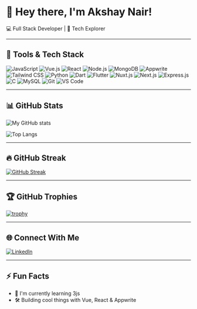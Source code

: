 # 👋 Hey there, I'm Akshay Nair!

💻 Full Stack Developer | 🚀 Tech Explorer

---

## 🧰 Tools & Tech Stack

![JavaScript](https://img.shields.io/badge/-JavaScript-F7DF1E?logo=javascript&logoColor=black&style=for-the-badge)
![Vue.js](https://img.shields.io/badge/-Vue.js-4FC08D?logo=vue.js&logoColor=white&style=for-the-badge)
![React](https://img.shields.io/badge/-React-61DAFB?logo=react&logoColor=white&style=for-the-badge)
![Node.js](https://img.shields.io/badge/-Node.js-339933?logo=node.js&logoColor=white&style=for-the-badge)
![MongoDB](https://img.shields.io/badge/-MongoDB-47A248?logo=mongodb&logoColor=white&style=for-the-badge)
![Appwrite](https://img.shields.io/badge/-Appwrite-F02E65?logo=appwrite&logoColor=white&style=for-the-badge)
![Tailwind CSS](https://img.shields.io/badge/-TailwindCSS-38B2AC?logo=tailwind-css&logoColor=white&style=for-the-badge)
![Python](https://img.shields.io/badge/-Python-3776AB?logo=python&logoColor=white&style=for-the-badge)
![Dart](https://img.shields.io/badge/-Dart-0175C2?logo=dart&logoColor=white&style=for-the-badge)
![Flutter](https://img.shields.io/badge/-Flutter-02569B?logo=flutter&logoColor=white&style=for-the-badge)
![Nuxt.js](https://img.shields.io/badge/-Nuxt.js-00DC82?logo=nuxt.js&logoColor=white&style=for-the-badge)
![Next.js](https://img.shields.io/badge/-Next.js-000000?logo=next.js&logoColor=white&style=for-the-badge)
![Express.js](https://img.shields.io/badge/-Express.js-000000?logo=express&logoColor=white&style=for-the-badge)
![C](https://img.shields.io/badge/-C-A8B9CC?logo=c&logoColor=white&style=for-the-badge)
![MySQL](https://img.shields.io/badge/-MySQL-4479A1?logo=mysql&logoColor=white&style=for-the-badge)
![Git](https://img.shields.io/badge/-Git-F05032?logo=git&logoColor=white&style=for-the-badge)
![VS Code](https://img.shields.io/badge/-VSCode-007ACC?logo=visual-studio-code&logoColor=white&style=for-the-badge)

---

## 📊 GitHub Stats

![My GitHub stats](https://github-readme-stats.vercel.app/api?username=Akshay-Nair2005&show_icons=true&theme=radical)

![Top Langs](https://github-readme-stats.vercel.app/api/top-langs/?username=Akshay-Nair2005&layout=compact&theme=radical)


---

## 🔥 GitHub Streak

[![GitHub Streak](https://streak-stats.demolab.com/?user=Akshay-Nair2005&theme=dracula)](https://git.io/streak-stats)

---

## 🏆 GitHub Trophies

[![trophy](https://github-profile-trophy.vercel.app/?username=Akshay-Nair2005&theme=dracula)](https://github.com/ryo-ma/github-profile-trophy)

---

## 🌐 Connect With Me

[![LinkedIn](https://img.shields.io/badge/-LinkedIn-0077B5?logo=linkedin&logoColor=white&style=for-the-badge)](https://www.linkedin.com/in/akshay-a-nair-052b14250/)


---

## ⚡ Fun Facts

- 🌱 I'm currently learning 3js 
- 🛠️ Building cool things with Vue, React & Appwrite

